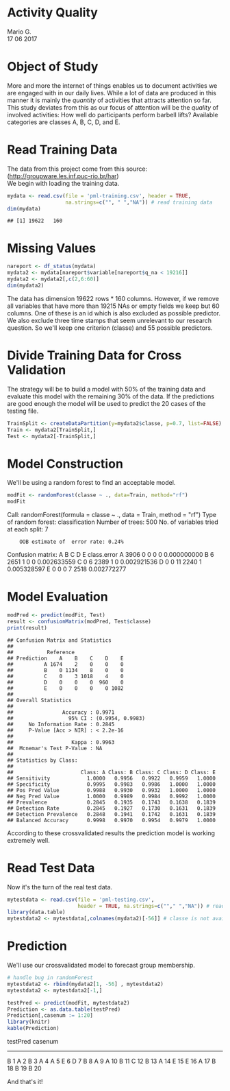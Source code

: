 # Activity Quality
Mario G.  
17 06 2017  



# Object of Study

More and more the internet of things enables us to document activities we are
engaged with in our daily lives. While a lot of data are produced in this manner 
it is mainly the *quantity* of activities that attracts attention so far. This study 
deviates from this as our focus of attention will be the *quality* of involved
activities: How well do participants perform barbell lifts? Available categories
are classes A, B, C, D, and E.

# Read Training Data

The data from this project come from this source: 
(http://groupware.les.inf.puc-rio.br/har)  
We begin with loading the training data.


```r
mydata <- read.csv(file = 'pml-training.csv', header = TRUE, 
                   na.strings=c("", " ","NA")) # read training data
dim(mydata)
```

```
## [1] 19622   160
```

# Missing Values


```r
nareport <- df_status(mydata)
mydata2 <- mydata[nareport$variable[nareport$q_na < 19216]]
mydata2 <- mydata2[,c(2,6:60)]
dim(mydata2)
```

The data has dimension 19622 rows * 160 columns.
However, if we remove all variables that have more than 19215 NAs or empty fields we
keep but 60 columns. One of these is an id which is also excluded as possible predictor.
We also exclude three time stamps that seem unrelevant to our research question.
So we'll keep one criterion (classe) and 55 possible predictors.

# Divide Training Data for Cross Validation

The strategy will be to build a model with 50% of the training data and evaluate this model
with the remaining 30% of the data. If the predictions are good enough the model will be used to 
predict the 20 cases of the testing file.


```r
TrainSplit <- createDataPartition(y=mydata2$classe, p=0.7, list=FALSE)
Train <- mydata2[TrainSplit,]
Test <- mydata2[-TrainSplit,]
```

# Model Construction

We'll be using a random forest to find an acceptable model.


```r
modFit <- randomForest(classe ~ ., data=Train, method="rf") 
modFit
```


Call:
 randomForest(formula = classe ~ ., data = Train, method = "rf") 
               Type of random forest: classification
                     Number of trees: 500
No. of variables tried at each split: 7

        OOB estimate of  error rate: 0.24%
Confusion matrix:
     A    B    C    D    E class.error
A 3906    0    0    0    0 0.000000000
B    6 2651    1    0    0 0.002633559
C    0    6 2389    1    0 0.002921536
D    0    0   11 2240    1 0.005328597
E    0    0    0    7 2518 0.002772277

# Model Evaluation


```r
modPred <- predict(modFit, Test)
result <- confusionMatrix(modPred, Test$classe)
print(result)
```

```
## Confusion Matrix and Statistics
## 
##           Reference
## Prediction    A    B    C    D    E
##          A 1674    2    0    0    0
##          B    0 1134    8    0    0
##          C    0    3 1018    4    0
##          D    0    0    0  960    0
##          E    0    0    0    0 1082
## 
## Overall Statistics
##                                           
##                Accuracy : 0.9971          
##                  95% CI : (0.9954, 0.9983)
##     No Information Rate : 0.2845          
##     P-Value [Acc > NIR] : < 2.2e-16       
##                                           
##                   Kappa : 0.9963          
##  Mcnemar's Test P-Value : NA              
## 
## Statistics by Class:
## 
##                      Class: A Class: B Class: C Class: D Class: E
## Sensitivity            1.0000   0.9956   0.9922   0.9959   1.0000
## Specificity            0.9995   0.9983   0.9986   1.0000   1.0000
## Pos Pred Value         0.9988   0.9930   0.9932   1.0000   1.0000
## Neg Pred Value         1.0000   0.9989   0.9984   0.9992   1.0000
## Prevalence             0.2845   0.1935   0.1743   0.1638   0.1839
## Detection Rate         0.2845   0.1927   0.1730   0.1631   0.1839
## Detection Prevalence   0.2848   0.1941   0.1742   0.1631   0.1839
## Balanced Accuracy      0.9998   0.9970   0.9954   0.9979   1.0000
```

According to these crossvalidated results the prediction model is working extremely well.

# Read Test Data

Now it's the turn of the real test data.


```r
mytestdata <- read.csv(file = 'pml-testing.csv', 
                       header = TRUE, na.strings=c(""," ","NA")) # read test data
library(data.table)
mytestdata2 <- mytestdata[,colnames(mydata2)[-56]] # classe is not available in test data
```

# Prediction

We'll use our crossvalidated model to forecast group membership.


```r
# handle bug in randomForest
mytestdata2 <- rbind(mydata2[1, -56] , mytestdata2)
mytestdata2 <- mytestdata2[-1,]

testPred <- predict(modFit, mytestdata2)
Prediction <- as.data.table(testPred)
Prediction[,casenum := 1:20]
library(knitr)
kable(Prediction)
```



testPred    casenum
---------  --------
B                 1
A                 2
B                 3
A                 4
A                 5
E                 6
D                 7
B                 8
A                 9
A                10
B                11
C                12
B                13
A                14
E                15
E                16
A                17
B                18
B                19
B                20

And that's it!
